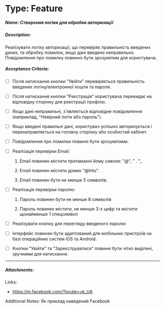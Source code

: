 # Type: Feature

##### Name: Створення логіки для обробки авторизації

##### Description: 

Реалізувати логіку авторизації, що перевіряє правильність введених даних, та обробку помилок, якщо дані введено неправильно. Повідомлення про помилку повинно бути зрозумілим для користувача.

##### Acceptance Criteria:

- [ ] Після натискання кнопки "Увійти" перевіряється правильність введених логіну/електронної пошти та пароля.

- [ ] Після натискання кнопки "Реєстрація" користувача перекидає на відповідну сторінку для реєстрації профілю.

- [ ] Якщо дані неправильні, з'являється відповідне повідомлення (наприклад, "Невірний логін або пароль").

- [ ] Якщо введені правильні дані, користувач успішно авторизується і перенаправляється на головну сторінку або особистий кабінет.

- [ ] Повідомлення про помилки повинні бути зрозумілими.

- [ ] Реалізація перевірки Email:

  1. Email повинен містити притаманні йому сиволи: "@", " . ",.

  2. Email повинен містити домен "@lntu".

  3. Email повинен бути не менше 5 символів.

- [ ] Реалізація перевірки паролю:

  1. Пароль повинен бути не менше 8 символів

  2. Пароль повинен містити, не менше 3-х цифр та містити щонайменше 1 спецсимвол

- [ ] Реалізувати кнопку для перегляду введеного паролю

- [ ] Інтерфейс повинен бути адаптований для мобільних пристроїв на базі операційних систем iOS та Android.
- [ ] Кнопки "Увійти" та "Зареєструватися" повинні бути чітко виділені, зручними для натискання.

------



##### Attachments:

Links:

- https://m.facebook.com/?locale=uk_UA

Additional Notes: Як приклад наведений Facebook